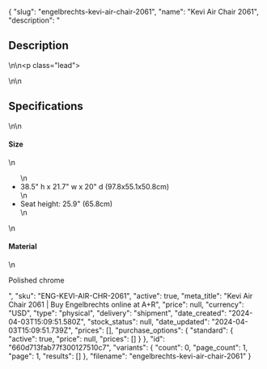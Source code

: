 {
  "slug": "engelbrechts-kevi-air-chair-2061",
  "name": "Kevi Air Chair 2061",
  "description": "<h2>Description</h2>\n<!-- split -->\n<p class=\"lead\"> </p>\n<!-- split -->\n<h2>Specifications</h2>\n<!-- split -->\n<h4>Size</h4>\n<ul>\n<li>38.5\" h x 21.7\" w x 20\" d (97.8x55.1x50.8cm)</li>\n<li>Seat height: 25.9\" (65.8cm)</li>\n</ul>\n<h4>Material</h4>\n<p>Polished chrome</p>",
  "sku": "ENG-KEVI-AIR-CHR-2061",
  "active": true,
  "meta_title": "Kevi Air Chair 2061 | Buy Engelbrechts online at A+R",
  "price": null,
  "currency": "USD",
  "type": "physical",
  "delivery": "shipment",
  "date_created": "2024-04-03T15:09:51.580Z",
  "stock_status": null,
  "date_updated": "2024-04-03T15:09:51.739Z",
  "prices": [],
  "purchase_options": {
    "standard": {
      "active": true,
      "price": null,
      "prices": []
    }
  },
  "id": "660d713fab77f300127510c7",
  "variants": {
    "count": 0,
    "page_count": 1,
    "page": 1,
    "results": []
  },
  "filename": "engelbrechts-kevi-air-chair-2061"
}